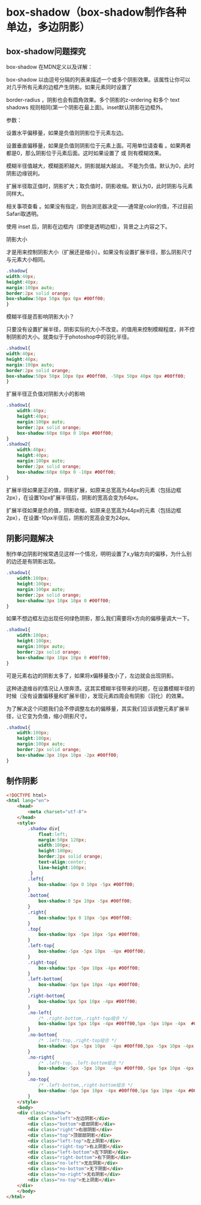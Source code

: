 # box-shadow（box-shadow制作各种单边，多边阴影）
## box-shadow问题探究
box-shadow 在MDN定义以及详解：

box-shadow 以由逗号分隔的列表来描述一个或多个阴影效果。该属性让你可以对几乎所有元素的边框产生阴影。如果元素同时设置了

border-radius ，阴影也会有圆角效果。多个阴影的z-ordering 和多个 text shadows 规则相同(第一个阴影在最上面)。inset默认阴影在边框外。

参数：

<offset-x> 设置水平偏移量，如果是负值则阴影位于元素左边。 
  
<offset-y> 设置垂直偏移量，如果是负值则阴影位于元素上面。可用单位请查看 <length> 。如果两者都是0，那么阴影位于元素后面。这时如果设置了<blur-radius> 或<spread-radius> 则有模糊效果。
  
<blur-radius>模糊半径值越大，模糊面积越大，阴影就越大越淡。 不能为负值。默认为0，此时阴影边缘锐利。
  
<spread-radius>扩展半径取正值时，阴影扩大；取负值时，阴影收缩。默认为0，此时阴影与元素同样大。
  
<color>相关事项查看 <color> 。如果没有指定，则由浏览器决定——通常是color的值，不过目前Safari取透明。
  
使用 inset 后，阴影在边框内（即使是透明边框），背景之上内容之下。

阴影大小

<spread-radius>才是用来控制阴影大小（扩展还是缩小）。如果没有设置扩展半径，那么阴影尺寸与元素大小相同。
```css
.shadow{
width:40px;
height:40px;
margin:100px auto;
border:2px solid orange;
box-shadow:50px 50px 0px 0px #00ff00;
}
```
模糊半径是否影响阴影大小？

只要没有设置扩展半径，阴影实际的大小不改变。<blur-radius>的值用来控制模糊程度，并不控制阴影的大小。<blur-radius>就类似于于photoshop中的羽化半径。
```css
.shadow1{
width:40px;
height:40px;
margin:100px auto;
border:2px solid orange;
box-shadow:50px 50px 10px 0px #00ff00, -50px 50px 40px 0px #00ff00;
}
```
扩展半径正负值对阴影大小的影响
```css
.shadow1{
    width:40px;
    height:40px;
    margin:100px auto;
    border:2px solid orange;
    box-shadow:60px 60px 0 10px #00ff00;
}
.shadow2{
    width:40px;
    height:40px;
    margin:100px auto;
    border:2px solid orange;
    box-shadow:60px 60px 0 -10px #00ff00;
}
```
扩展半径如果是正的值，阴影扩展，如原来总宽高为44px的元素（包括边框2px），在设置10px扩展半径后，阴影的宽高会变为64px。
  
扩展半径如果是负的值，阴影收缩，如原来总宽高为44px的元素（包括边框2px），在设置-10px半径后，阴影的宽高会变为24px。
## 阴影问题解决
制作单边阴影时候常遇见这样一个情况，明明设置了x,y轴方向的偏移，为什么别的边还是有阴影出现。
```css
.shadow1{
    width:100px;
    height:100px;
    margin:100px auto;
    border:2px solid orange;
    box-shadow:3px 10px 10px 0 #00ff00;
}
```
如果不想边框左边出现任何绿色阴影，那么我们需要将x方向的偏移量调大一下。
```css
.shadow1{
    width:100px;
    height:100px;
    margin:100px auto;
    border:2px solid orange;
    box-shadow:8px 10px 10px 0 #00ff00;
}
```
可是元素右边的阴影太多了，如果将x偏移量改小了，左边就会出现阴影。

这种进退维谷的情况让人很奔溃。这其实模糊半径带来的问题，在设置模糊半径的时候（没有设置偏移量和扩展半径），发现元素四周会有阴影（羽化）的效果。

为了解决这个问题我们会不停调整左右的偏移量，其实我们应该调整元素扩展半径，让它变为负值，缩小阴影尺寸。
```css
.shadow1{
    width:100px;
    height:100px;
    margin:100px auto;
    border:2px solid orange;
    box-shadow:3px 10px 10px -2px #00ff00;
}
```
## 制作阴影
```html
<!DOCTYPE html>
<html lang="en">
    <head>
        <meta charset="utf-8">
    </head>
    <style>
        .shadow div{
            float:left;
            margin:50px 120px;
            width:100px;
            height:100px;
            border:2px solid orange;
            text-align:center;
            line-height:100px;
         }
        .left{
            box-shadow:-5px 0 10px -5px #00ff00;
        }
        .bottom{
            box-shadow:0 5px 10px -5px #00ff00;
        }
        .right{
            box-shadow:5px 0 10px -5px #00ff00;
        }
        .top{
            box-shadow:0px -5px 10px -5px #00ff00;
        }
        .left-top{
            box-shadow:-5px -5px 10px  -4px #00ff00;            
        }        
        .right-top{
            box-shadow:5px -5px 10px -4px #00ff00;
        }
        .left-bottom{
            box-shadow:-5px 5px 10px -4px #00ff00;
        }
        .right-bottom{
            box-shadow:5px 5px 10px -4px #00ff00;
        }
        .no-left{
            /* .right-bottom,.right-top组合 */
            box-shadow:5px 5px 10px -4px #00ff00,5px -5px 10px -4px  #00ff00;
        }
        .no-bottom{
            /* .left-top,.right-top组合 */
            box-shadow:-5px -5px 10px  -4px #00ff00,5px -5px 10px -4px  #00ff00;
        }
        .no-right{
            /* .left-top，.left-bottom组合 */
            box-shadow:-5px -5px 10px  -4px #00ff00,-5px 5px 10px -4px #00ff00;
        }
        .no-top{
            /* .left-bottom,,right-bottom组合 */
            box-shadow:-5px 5px 10px -4px #00ff00,5px 5px 10px -4px #00ff00;
        }
    </style>
    <body>
    <div class="shadow">
        <div class="left">左边阴影</div>
        <div class="bottom">底部阴影</div>
        <div class="right">右部阴影</div>
        <div class="top">顶部部阴影</div>
        <div class="left-top">左上阴影</div>
        <div class="right-top">右上阴影</div>
        <div class="left-bottom">左下阴影</div>
        <div class="right-bottom">右下阴影</div>
        <div class="no-left">无左阴影</div>
        <div class="no-bottom">无下阴影</div>
        <div class="no-right">无右阴影</div>
        <div class="no-top">无上阴影</div>        
    </div>
    </body>
</html>
```
